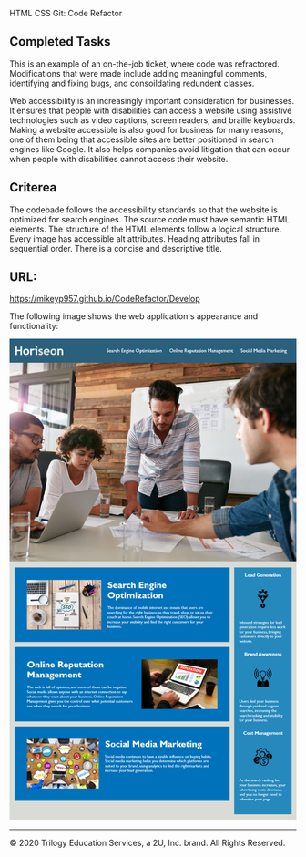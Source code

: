 HTML CSS Git: Code Refactor

## Completed Tasks

This is an example of an on-the-job ticket, where code was refractored. Modifications that were made include adding meaningful comments, identifying and fixing bugs, and consoildating redundent classes.

Web accessibility is an increasingly important consideration for businesses. It ensures that people with disabilities can access a website using assistive technologies such as video captions, screen readers, and braille keyboards. Making a website accessible is also good for business for many reasons, one of them being that accessible sites are better positioned in search engines like Google. It also helps companies avoid litigation that can occur when people with disabilities cannot access their website.

## Criterea 
The codebade follows the accessibility standards so that the website is optimized for search engines.
  The source code must have semantic HTML elements.
  The structure of the HTML elements follow a logical structure.
  Every image has accessible alt attributes.
  Heading attributes fall in sequential order.
  There is a concise and descriptive title.
  
## URL:
https://mikeyp957.github.io/CodeRefactor/Develop


The following image shows the web application's appearance and functionality:

![code refactor demo](./Assets/01-html-css-git-homework-demo.png)






- - -
© 2020 Trilogy Education Services, a 2U, Inc. brand. All Rights Reserved.
